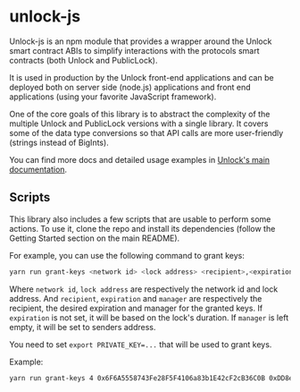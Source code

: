 # unlock-js

Unlock-js is an npm module that provides a wrapper around the Unlock smart contract ABIs to simplify interactions with the protocols smart contracts (both Unlock and PublicLock).

It is used in production by the Unlock front-end applications and can be deployed both on server side (node.js) applications and front end applications (using your favorite JavaScript framework).

One of the core goals of this library is to abstract the complexity of the multiple Unlock and PublicLock versions with a single library. It covers some of the data type conversions so that API calls are more user-friendly (strings instead of BigInts).

You can find more docs and detailed usage examples in [Unlock's main documentation](https://docs.unlock-protocol.com/developers/unlock.js).

## Scripts

This library also includes a few scripts that are usable to perform some actions.
To use it, clone the repo and install its dependencies (follow the Getting Started section on the main README).

For example, you can use the following command to grant keys:

```bash
yarn run grant-keys <network id> <lock address> <recipient>,<expiration?>,<manager?>...
```

Where `network id`, `lock address` are respectively the network id and lock address. And `recipient`, `expiration` and `manager` are respectively the recipient, the desired expiration and manager for the granted keys. If `expiration` is not set, it will be based on the lock's duration. If `manager` is left empty, it will be set to senders address.

You need to set `export PRIVATE_KEY=...` that will be used to grant keys.

Example:

```bash
yarn run grant-keys 4 0x6F6A5558743Fe28F5F4106a83b1E42cF2cB36C0B 0xDD8e2548da5A992A63aE5520C6bC92c37a2Bcc44,1,0xDD8e2548da5A992A63aE5520C6bC92c37a2Bcc44 julien51.eth
```

